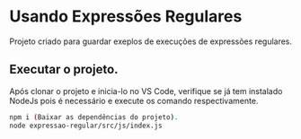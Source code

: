 # Usando Expressões Regulares

Projeto criado para guardar exeplos de execuções de expressões regulares.

## Executar o projeto.

Após clonar o projeto e inicia-lo no VS Code, verifique se já tem instalado NodeJs pois é necessário e execute os comando respectivamente.

```bash
npm i (Baixar as dependências do projeto).
node expressao-regular/src/js/index.js
```